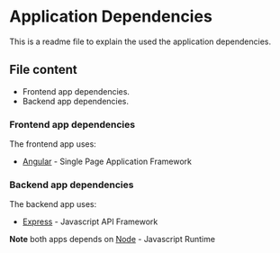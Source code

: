 # Application Dependencies

This is a readme file to explain the used the application dependencies.

## File content

- Frontend app dependencies.
- Backend app dependencies.

### Frontend app dependencies

The frontend app uses:

- [Angular](https://angular.io/) - Single Page Application Framework

### Backend app dependencies

The backend app uses:

- [Express](https://expressjs.com/) - Javascript API Framework

**Note** both apps depends on [Node](https://nodejs.org) - Javascript Runtime
